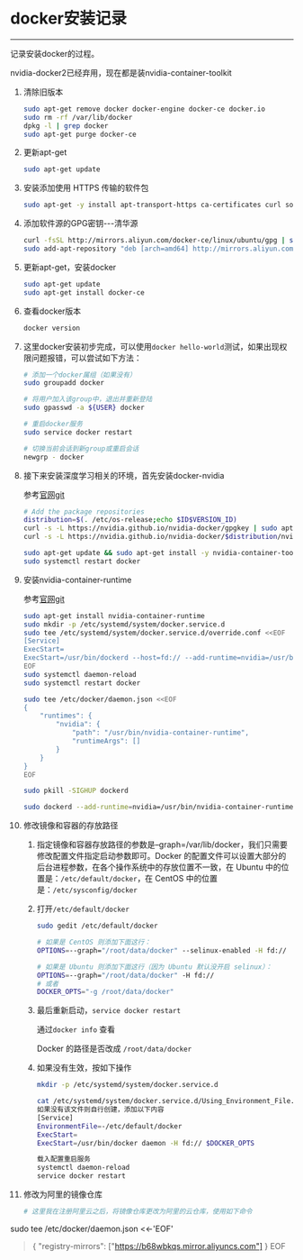 # docker安装记录


------

记录安装docker的过程。

<!-- more -->

nvidia-docker2已经弃用，现在都是装nvidia-container-toolkit

1. 清除旧版本
   
   ```bash
   sudo apt-get remove docker docker-engine docker-ce docker.io
   sudo rm -rf /var/lib/docker
   dpkg -l | grep docker
   sudo apt-get purge docker-ce
   ```

2. 更新apt-get
   
   ```bash
   sudo apt-get update
   ```

3. 安装添加使用 HTTPS 传输的软件包
   
   ```bash
   sudo apt-get -y install apt-transport-https ca-certificates curl software-properties-common
   ```

4. 添加软件源的GPG密钥---清华源
   
   ```bash
   curl -fsSL http://mirrors.aliyun.com/docker-ce/linux/ubuntu/gpg | sudo apt-key add -
   sudo add-apt-repository "deb [arch=amd64] http://mirrors.aliyun.com/docker-ce/linux/ubuntu $(lsb_release -cs) stable"
   ```

5. 更新apt-get，安装docker
   
   ```bash
   sudo apt-get update
   sudo apt-get install docker-ce
   ```

6. 查看docker版本
   
   ```bash
   docker version
   ```

7. 这里docker安装初步完成，可以使用`docker hello-world`测试，如果出现权限问题报错，可以尝试如下方法：
   
   ```bash
   # 添加一个docker属组（如果没有）
   sudo groupadd docker
   
   # 将用户加入该group中，退出并重新登陆
   sudo gpasswd -a ${USER} docker
   
   # 重启docker服务
   sudo service docker restart
   
   # 切换当前会话到新group或重启会话
   newgrp - docker
   ```

8. 接下来安装深度学习相关的环境，首先安装docker-nvidia
   
   参考[官网git](https://github.com/NVIDIA/nvidia-docker)
   
   ```bash
   # Add the package repositories
   distribution=$(. /etc/os-release;echo $ID$VERSION_ID)
   curl -s -L https://nvidia.github.io/nvidia-docker/gpgkey | sudo apt-key add -
   curl -s -L https://nvidia.github.io/nvidia-docker/$distribution/nvidia-docker.list | sudo tee /etc/apt/sources.list.d/nvidia-docker.list
   
   sudo apt-get update && sudo apt-get install -y nvidia-container-toolkit
   sudo systemctl restart docker
   ```

9. 安装nvidia-container-runtime
   
   参考[官网git](https://github.com/nvidia/nvidia-container-runtime#environment-variables-oci-spec)
   
   ```bash
   sudo apt-get install nvidia-container-runtime
   sudo mkdir -p /etc/systemd/system/docker.service.d
   sudo tee /etc/systemd/system/docker.service.d/override.conf <<EOF
   [Service]
   ExecStart=
   ExecStart=/usr/bin/dockerd --host=fd:// --add-runtime=nvidia=/usr/bin/nvidia-container-runtime
   EOF
   sudo systemctl daemon-reload
   sudo systemctl restart docker
   
   sudo tee /etc/docker/daemon.json <<EOF
   {
       "runtimes": {
           "nvidia": {
               "path": "/usr/bin/nvidia-container-runtime",
               "runtimeArgs": []
           }
       }
   }
   EOF
   
   sudo pkill -SIGHUP dockerd
   
   sudo dockerd --add-runtime=nvidia=/usr/bin/nvidia-container-runtime [...]
   ```


10. 修改镜像和容器的存放路径
    
    1. 指定镜像和容器存放路径的参数是–graph=/var/lib/docker，我们只需要修改配置文件指定启动参数即可。Docker 的配置文件可以设置大部分的后台进程参数，在各个操作系统中的存放位置不一致，在 Ubuntu 中的位置是：`/etc/default/docker`，在 CentOS 中的位置是：`/etc/sysconfig/docker`
    
    2. 打开`/etc/default/docker`
       
       ```bash
       sudo gedit /etc/default/docker
       
       # 如果是 CentOS 则添加下面这行：
       OPTIONS=--graph="/root/data/docker" --selinux-enabled -H fd://
       
       # 如果是 Ubuntu 则添加下面这行（因为 Ubuntu 默认没开启 selinux）：
       OPTIONS=--graph="/root/data/docker" -H fd://
       # 或者
       DOCKER_OPTS="-g /root/data/docker"
       ```
    
    3. 最后重新启动，`service docker restart`
       
       通过`docker info` 查看
       
       Docker 的路径是否改成 `/root/data/docker`
    
    4. 如果没有生效，按如下操作
       
       ```bash
       mkdir -p /etc/systemd/system/docker.service.d  
       
       cat /etc/systemd/system/docker.service.d/Using_Environment_File.conf  
       如果没有该文件则自行创建，添加以下内容
       [Service]  
       EnvironmentFile=-/etc/default/docker  
       ExecStart=  
       ExecStart=/usr/bin/docker daemon -H fd:// $DOCKER_OPTS
       
       载入配置重启服务
       systemctl daemon-reload  
       service docker restart  
       ```

11. 修改为阿里的镜像仓库
    
    ```bash
    # 这里我在注册阿里云之后，将镜像仓库更改为阿里的云仓库，使用如下命令
    
sudo tee /etc/docker/daemon.json <<-'EOF'

> {
> "registry-mirrors": ["https://b68wbkqs.mirror.aliyuncs.com"]
> }
> EOF                                                                  
```


